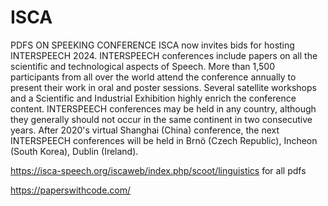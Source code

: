 # ISCA
PDFS ON SPEEKING CONFERENCE
ISCA now invites bids for hosting INTERSPEECH 2024. INTERSPEECH conferences include papers on all the scientific and technological aspects of Speech. More than 1,500 participants from all over the world attend the conference annually to present their work in oral and poster sessions. Several satellite workshops and a Scientific and Industrial Exhibition highly enrich the conference content. INTERSPEECH conferences may be held in any country, although they generally should not occur in the same continent in two consecutive years. After 2020's virtual Shanghai (China) conference, the next INTERSPEECH conferences will be held in Brnö (Czech Republic), Incheon (South Korea), Dublin (Ireland).




https://isca-speech.org/iscaweb/index.php/scoot/linguistics for all pdfs 

https://paperswithcode.com/
